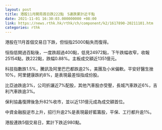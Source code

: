 ```yaml
---
layout: post
title: 港股11月開局首日跌222點　5連跌累計近千點
date: 2021-11-01 16:30:03.000000000 +08:00
link: https://news.rthk.hk/rthk/ch/component/k2/1617890-20211101.htm
categories: rthk
---
```


港股在11月首個交易日下跌，但恒指25000點失而復得。

恒指低開過百點後，一度跌超過400點，低見24972點，下午跌幅收窄，收報25154點，跌222點，跌幅0.88%。主板成交額近1351億元。

科技指數跌1.5%，騰訊及阿里巴巴都跌逾2%，美團及小米偏軟。平安好醫生挫10%，阿里健康跌約8%，是表現最差恒指成份股。

比亞迪跌逾3%，公司折讓近7%配股，其他汽車股亦受壓，長城汽車跌近6%，吉利汽車跌逾3%。

保利協鑫復牌後急升82%收市，並以近131億元成為成交額首位。

中資金融股逆市上升，招行升逾2%是表現最好藍籌股，平保、工行都升逾1%。

港股連跌5個交易日，累計下跌近980點。
